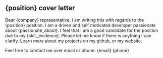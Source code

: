 ## {position} cover letter

Dear {company} representative,
I am writing this with regards to the {position} position. I am a driven and self motivated developer passionate about {passionate_about}. I feel that I am a good candidate for the position due to my {skill_evidence}. Please let me know if there is anything I can clarify. Learn more about my projects on my [github]({github}), or my [website]({website}).

Feel free to contact me over email or phone:
{email}
{phone}

